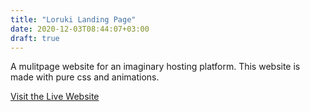 ```yaml
---
title: "Loruki Landing Page"
date: 2020-12-03T08:44:07+03:00
draft: true
---
```


A mulitpage website for an imaginary hosting platform. This website is made with pure css and animations.

[Visit the Live Website](https://armaghan-loruki.netlify.app/ "Loruki")
